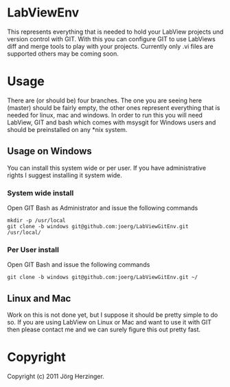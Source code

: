 LabViewEnv
==========

This represents everything that is needed to hold your LabView projects und version control with GIT.
With this you can configure GIT to use LabViews diff and merge tools to play with your projects. Currently only .vi files are supported others may be coming soon.

Usage
=====

There are (or should be) four branches. The one you are seeing here (master) should be fairly empty, the other ones represent everything that is needed for linux, mac and windows.
In order to run this you will need LabView, GIT and bash which comes with msysgit for Windows users and should be preinstalled on any *nix system.

Usage on Windows
----------------

You can install this system wide or per user. If you have administrative rights I suggest installing it system wide.

### System wide install

Open GIT Bash as Administrator and issue the following commands

	mkdir -p /usr/local
	git clone -b windows git@github.com:joerg/LabViewGitEnv.git /usr/local/
	
### Per User install

Open GIT Bash and issue the following commands
	
	git clone -b windows git@github.com:joerg/LabViewGitEnv.git ~/

Linux and Mac
-------------

Work on this is not done yet, but I suppose it should be pretty simple to do so. If you are using LabView on Linux or Mac and want to use it with GIT then please contact me and we can surely figure this out pretty fast.


Copyright
=========

Copyright (c) 2011 Jörg Herzinger.
